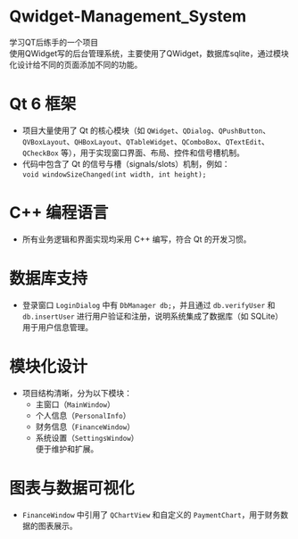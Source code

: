 # Qwidget-Management_System
学习QT后练手的一个项目<br>
使用QWidget写的后台管理系统，主要使用了QWidget，数据库sqlite，通过模块化设计给不同的页面添加不同的功能。

# Qt 6 框架
- 项目大量使用了 Qt 的核心模块（如 `QWidget`、`QDialog`、`QPushButton`、`QVBoxLayout`、`QHBoxLayout`、`QTableWidget`、`QComboBox`、`QTextEdit`、`QCheckBox` 等），用于实现窗口界面、布局、控件和信号槽机制。
- 代码中包含了 Qt 的信号与槽（signals/slots）机制，例如：  
  `void windowSizeChanged(int width, int height);`

# C++ 编程语言
- 所有业务逻辑和界面实现均采用 C++ 编写，符合 Qt 的开发习惯。

# 数据库支持
- 登录窗口 `LoginDialog` 中有 `DbManager db;`，并且通过 `db.verifyUser` 和 `db.insertUser` 进行用户验证和注册，说明系统集成了数据库（如 SQLite）用于用户信息管理。

# 模块化设计
- 项目结构清晰，分为以下模块：
  - 主窗口（`MainWindow`）
  - 个人信息（`PersonalInfo`）
  - 财务信息（`FinanceWindow`）
  - 系统设置（`SettingsWindow`）  
  便于维护和扩展。

# 图表与数据可视化
- `FinanceWindow` 中引用了 `QChartView` 和自定义的 `PaymentChart`，用于财务数据的图表展示。
